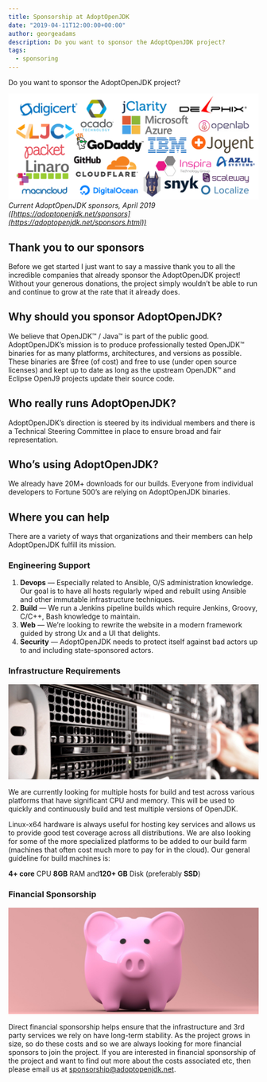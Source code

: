 ```yaml
---
title: Sponsorship at AdoptOpenJDK
date: "2019-04-11T12:00:00+00:00"
author: georgeadams
description: Do you want to sponsor the AdoptOpenJDK project?
tags:
  - sponsoring
---
```


Do you want to sponsor the AdoptOpenJDK project?

![Collage with logos of AdoptOpenJDK sponsors as of April 2019](./sponsors.png)
*Current AdoptOpenJDK sponsors, April 2019 ([https://adoptopenjdk.net/sponsors](https://adoptopenjdk.net/sponsors.html))*

## Thank you to our sponsors

Before we get started I just want to say a massive thank you to all the incredible companies that already sponsor the AdoptOpenJDK project! Without your generous donations, the project simply wouldn’t be able to run and continue to grow at the rate that it already does.

## Why should you sponsor AdoptOpenJDK?

We believe that OpenJDK™ / Java™ is part of the public good. AdoptOpenJDK’s mission is to produce professionally tested OpenJDK™ binaries for as many platforms, architectures, and versions as possible. These binaries are ​$free​ (of cost) and ​free​ to use (under open source licenses) and kept up to date as long as the upstream OpenJDK™ and Eclipse OpenJ9 projects update their source code.

## Who really runs AdoptOpenJDK?

AdoptOpenJDK’s direction is steered by its individual members and there is a ​Technical Steering Committee​ in place to ensure broad and fair representation.

## Who’s using AdoptOpenJDK?

We already have 20M+ downloads for our builds. Everyone from individual developers to Fortune 500’s are relying on AdoptOpenJDK binaries.

## Where you can help

There are a variety of ways that organizations and their members can help AdoptOpenJDK fulfill its mission.

### Engineering Support

1. **Devops**​​ — Especially related to Ansible, O/S administration knowledge. Our goal is to have all hosts regularly wiped and rebuilt using Ansible and other immutable infrastructure techniques.
2. **Build**​​ — We run a Jenkins pipeline builds which require Jenkins, Groovy, C/C++, Bash knowledge to maintain.
3. **Web**​​ — We’re looking to rewrite the website in a modern framework guided by strong Ux and a UI that delights.
4. **Security**​​ — AdoptOpenJDK needs to protect itself against bad actors up to and including state-sponsored actors.

### Infrastructure Requirements

![](./servers.jpeg)

We are currently looking for multiple hosts for build and test across various platforms that have significant CPU and memory. This will be used to quickly and continuously build and test multiple versions of OpenJDK.

Linux-x64 hardware is always useful for hosting key services and allows us to provide good test coverage across all distributions. We are also looking for some of the more specialized platforms to be added to our build farm (machines that often cost much more to pay for in the cloud). Our general guideline for build machines is:

**4+ core** ​​CPU ​​**8GB**​​ RAM and ​​**120+ GB**​​ Disk (preferably ​​**SSD**​​)

### Financial Sponsorship

![](./piggy_bank.jpeg)

Direct financial sponsorship helps ensure that the infrastructure and 3rd party services we rely on have long-term stability. As the project grows in size, so do these costs and so we are always looking for more financial sponsors to join the project. If you are interested in financial sponsorship of the project and want to find out more about the costs associated etc, then please email us at [sponsorship@adoptopenjdk.net](mailto:sponsorship@adoptopenjdk.net).
